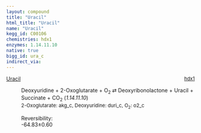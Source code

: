 ```yaml
---
layout: compound
title: "Uracil"
html_title: "Uracil"
name: "Uracil"
kegg_id: C00106
chemistries: hdx1
enzymes: 1.14.11.10
native: true
bigg_id: ura_c
indirect_via: 
---
```

<dl><dt class='rs-product'><a href='/compounds/C00106' class='link-dark' data-bs-toggle='tooltip' data-bs-html='true' data-bs-title='KEGG: C00106'>Uracil</a><span style='float: right; max-width: 40%'><a href='/chemistries/hdx1' class='link-dark opacity-50' style='font-size: small; word-wrap: anywhere;'>hdx1</a></span></dt><dd><p>Deoxyuridine + 2-Oxoglutarate + O<sub>2</sub> &#8644; Deoxyribonolactone + Uracil + Succinate + CO<sub>2</sub> (<i>1.14.11.10</i>)<br /><span style='font-size: small;'><span data-bs-toggle='tooltip' data-bs-html='true' data-bs-title='KEGG: C00026'>2-Oxoglutarate</span>: akg_c, <span data-bs-toggle='tooltip' data-bs-html='true' data-bs-title='KEGG: C00526'>Deoxyuridine</span>: duri_c, <span data-bs-toggle='tooltip' data-bs-html='true' data-bs-title='KEGG: C00007'>O<sub>2</sub></span>: o2_c</span><br /><div class="reversibility_info">Reversibility: <div class="progress" style="flex-direction: row-reverse;"><div class="progress-bar bg-success" role="progressbar" style="width: 648.32%" aria-valuenow="-64.83225862972758" aria-valuemin="0" aria-valuemax="10"></div></div><span>-64.83&plusmn;0.60</span><div class="progress"><div class="progress-bar bg-danger" role="progressbar" style="width: 0%" aria-valuenow="-64.83225862972758" aria-valuemin="0" aria-valuemax="10"></div></div></div></p><dl></dl></dd></dl>